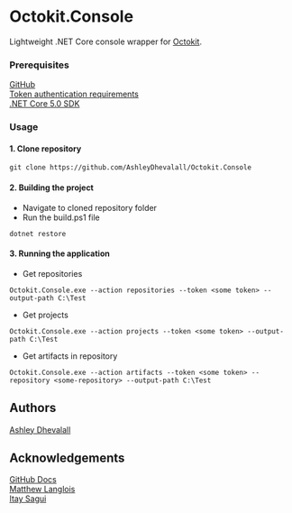 # Octokit.Console

Lightweight .NET Core console wrapper for [Octokit](https://github.com/octokit/octokit.net).

### Prerequisites
[GitHub](https://github.com/)  
[Token authentication requirements](https://github.blog/2020-12-15-token-authentication-requirements-for-git-operations/)  
[.NET Core 5.0 SDK](https://dotnet.microsoft.com/en-us/download/dotnet/5.0)  
  

### Usage

#### 1. Clone repository

```
git clone https://github.com/AshleyDhevalall/Octokit.Console
```


#### 2. Building the project
* Navigate to cloned repository folder
* Run the build.ps1 file
```
dotnet restore
```

#### 3. Running the application
* Get repositories
```
Octokit.Console.exe --action repositories --token <some token> --output-path C:\Test
```

* Get projects
```
Octokit.Console.exe --action projects --token <some token> --output-path C:\Test
```

* Get artifacts in repository
```
Octokit.Console.exe --action artifacts --token <some token> --repository <some-repository> --output-path C:\Test
```

## Authors

[Ashley Dhevalall](https://github.com/AshleyDhevalall)

## Acknowledgements
[GitHub Docs](https://docs.github.com/en)  
[Matthew Langlois](https://github.blog/2020-12-15-token-authentication-requirements-for-git-operations/)  
[Itay Sagui](https://medium.com/@saguiitay/playing-with-github-api-octokit-net-1f184faacd59)  
